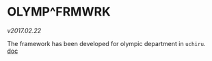 
# OLYMP^FRMWRK
_v2017.02.22_

The framework has been developed for olympic department in ```uchiru```.<BR>
[doc](https://www.evernote.com/shard/s525/sh/1d8ec5a4-ab03-4980-b7c3-8fc33517eb5a/d43f4c7f3a167615fd71caf055ca87d6)
